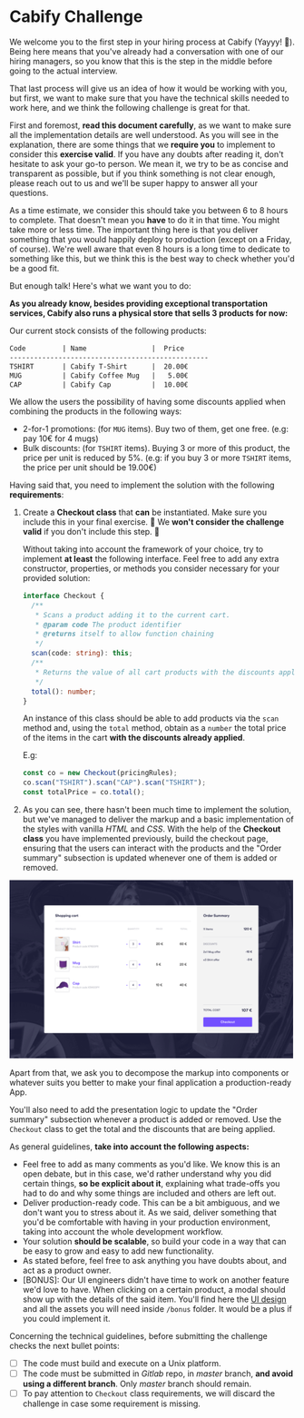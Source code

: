 # Cabify Challenge

We welcome you to the first step in your hiring process at Cabify (Yayyy! :tada:). Being here means that you've already had a conversation with one of our hiring managers, so you know that this is the step in the middle before going to the actual interview.

That last process will give us an idea of how it would be working with you, but first, we want to make sure that you have the technical skills needed to work here, and we think the following challenge is great for that.

First and foremost, **read this document carefully**, as we want to make sure all the implementation details are well understood. As you will see in the explanation, there are some things that we **require you** to implement to consider this **exercise valid**. If you have any doubts after reading it, don't hesitate to ask your go-to person. We mean it, we try to be as concise and transparent as possible, but if you think something is not clear enough, please reach out to us and we'll be super happy to answer all your questions.

As a time estimate, we consider this should take you between 6 to 8 hours to complete. That doesn't mean you **have** to do it in that time. You might take more or less time. The important thing here is that you deliver something that you would happily deploy to production (except on a Friday, of course). We're well aware that even 8 hours is a long time to dedicate to something like this, but we think this is the best way to check whether you'd be a good fit.

But enough talk! Here's what we want you to do:

**As you already know, besides providing exceptional transportation services, Cabify also runs a physical store that sells 3 products for now:**

Our current stock consists of the following products:

```
Code         | Name                |  Price
-------------------------------------------------
TSHIRT       | Cabify T-Shirt      |  20.00€
MUG          | Cabify Coffee Mug   |   5.00€
CAP          | Cabify Cap          |  10.00€
```

We allow the users the possibility of having some discounts applied when combining the products in the following ways:

- 2-for-1 promotions: (for `MUG` items). Buy two of them, get one free. (e.g: pay 10€ for 4 mugs)
- Bulk discounts: (for `TSHIRT` items). Buying 3 or more of this product, the price per unit is reduced by 5%. (e.g: if you buy 3 or more `TSHIRT` items, the price per unit should be 19.00€)

Having said that, you need to implement the solution with the following **requirements**:

1. Create a **Checkout class** that **can** be instantiated. Make sure you include this in your final exercise. :rotating_light: We **won't consider the challenge valid** if you don't include this step. :rotating_light:

   Without taking into account the framework of your choice, try to implement **at least** the following interface. Feel free to add any extra constructor, properties, or methods you consider necessary for your provided solution:

   ```typescript
   interface Checkout {
     /**
      * Scans a product adding it to the current cart.
      * @param code The product identifier
      * @returns itself to allow function chaining
      */
     scan(code: string): this;
     /**
      * Returns the value of all cart products with the discounts applied.
      */
     total(): number;
   }
   ```

   An instance of this class should be able to add products via the `scan` method and, using the `total` method, obtain as a `number` the total price of the items in the cart **with the discounts already applied**.

   E.g:

   ```javascript
   const co = new Checkout(pricingRules);
   co.scan("TSHIRT").scan("CAP").scan("TSHIRT");
   const totalPrice = co.total();
   ```

1. As you can see, there hasn't been much time to implement the solution, but we've managed to deliver the markup and a basic implementation of the styles with vanilla _HTML_ and _CSS_. With the help of the **Checkout class** you have implemented previously, build the checkout page, ensuring that the users can interact with the products and the "Order summary" subsection is updated whenever one of them is added or removed.

<img src="./example.png" width="500" alt="UI wireframe" />

Apart from that, we ask you to decompose the markup into components or whatever suits you better to make your final application a production-ready App.

You'll also need to add the presentation logic to update the "Order summary" subsection whenever a product is added or removed. Use the `Checkout` class to get the total and the discounts that are being applied.

As general guidelines, **take into account the following aspects:**

- Feel free to add as many comments as you'd like. We know this is an open debate, but in this case, we'd rather understand why you did certain things, **so be explicit about it**, explaining what trade-offs you had to do and why some things are included and others are left out.
- Deliver production-ready code. This can be a bit ambiguous, and we don't want you to stress about it. As we said, deliver something that you'd be comfortable with having in your production environment, taking into account the whole development workflow.
- Your solution **should be scalable**, so build your code in a way that can be easy to grow and easy to add new functionality.
- As stated before, feel free to ask anything you have doubts about, and act as a product owner.
- [BONUS]: Our UI engineers didn't have time to work on another feature we'd love to have. When clicking on a certain product, a modal should show up with the details of the said item. You'll find here the [UI design](https://www.figma.com/file/V3rITSBo9U30ESJeLnSarF/Frontend-challenge?node-id=0%3A1) and all the assets you will need inside `/bonus` folder. It would be a plus if you could implement it.

Concerning the technical guidelines, before submitting the challenge checks the next bullet points:

- [ ] The code must build and execute on a Unix platform.
- [ ] The code must be submitted in _Gitlab_ repo, in _master_ branch, **and avoid using a different branch**. Only _master_ branch should remain.
- [ ] To pay attention to `Checkout` class requirements, we will discard the challenge in case some requirement is missing.